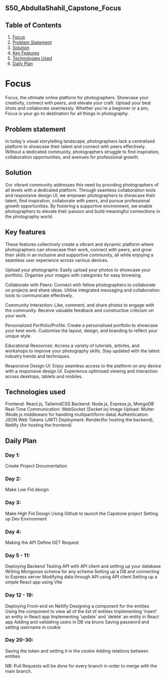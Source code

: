 ## S50_AbdullaShahil_Capstone_Focus

## Table of Contents
1. [Focus](#focus)
2. [Problem Statement](#problem-statement)
3. [Solution](#solution)
4. [Key Features](#key-features)
5. [Technologies Used](#technologies-used)
6. [Daily Plan](#daily-plan)



# Focus
Focus, the ultimate online platform for photographers. Showcase your creativity, connect with peers, and elevate your craft. Upload your best shots and collaborate seamlessly. Whether you're a beginner or a pro, Focus is your go-to destination for all things in photography.

## Problem statement
In today's visual storytelling landscape, photographers lack a centralised platform to showcase their talent and connect with peers effectively. Without a dedicated community, photographers struggle to find inspiration, collaboration opportunities, and avenues for professional growth.

## Solution
Our vibrant community addresses this need by providing photographers of all levels with a dedicated platform. Through seamless collaboration tools and responsive design UI, we empower photographers to showcase their talent, find inspiration, collaborate with peers, and pursue professional growth opportunities. By fostering a supportive environment, we enable photographers to elevate their passion and build meaningful connections in the photography world.


## Key features

These features collectively create a vibrant and dynamic platform where photographers can showcase their work, connect with peers, and grow their skills in an inclusive and supportive community, all while enjoying a seamless user experience across various devices.

Upload your photographs:
Easily upload your photos to showcase your portfolio.
Organise your images with categories for easy browsing.

Collaborate with Peers:
Connect with fellow photographers to collaborate on projects and share ideas.
Utilise integrated messaging and collaboration tools to communicate effectively.

Community Interaction:
Like, comment, and share photos to engage with the community.
Receive valuable feedback and constructive criticism on your work.


Personalized Portfolio/Profile:
Create a personalised portfolio to showcase your best work.
Customise the layout, design, and branding to reflect your unique style.

Educational Resources:
Access a variety of tutorials, articles, and workshops to improve your photography skills.
Stay updated with the latest industry trends and techniques.

Responsive Design UI:
Enjoy seamless access to the platform on any device with a responsive design UI.
Experience optimised viewing and interaction across desktops, tablets and mobiles.


## Technologies used

Frontend: React.js, TailwindCSS
Backend: Node.js, Express.js, MongoDB
Real-Time Communication: WebSocket (Socket.io)
Image Upload: Multer (Node.js middleware for handling multipart/form-data)
Authentication: JSON Web Tokens (JWT)
Deployment: Render(for hosting the backend), Netlify (for hosting the frontend)



## Daily Plan

### Day 1:
Create Project Documentation

### Day 2:
Make Low Fid design

### Day 3:
Make High Fid Design
Using Github to launch the Capstone project
Setting up Dev Environment

### Day 4:
Making the API
Define GET Request


### Day 5 - 11:
Deploying Backend
Testing API with API client and setting up your database
Writing Mongoose schema for any schema
Setting up a DB and connecting to Express server
Modifying data through API using API client
Setting up a simple React app using Vite

### Day 12 - 19:
Deploying Front-end on Netlify
Designing a component for the entities
Using the component to view all of the list of entities
Implementing ‘insert’ an entity in React app
Implementing 'update' and 'delete' an entity in React app
Adding and validating users in DB via bruno
Saving password and setting username in cookie


### Day 20-30:
Saving the token and setting it in the cookie
Adding relations between entities


NB: Pull Requests will be done for every branch in order to merge with the main branch.
